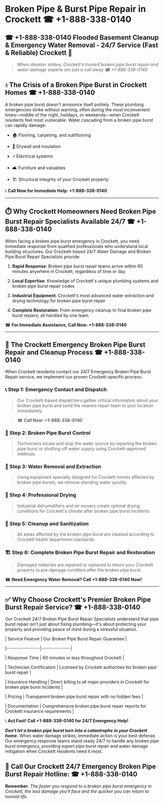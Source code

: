# Broken Pipe & Burst Pipe Repair in Crockett ☎ +1-888-338-0140  
## ☎ +1-888-338-0140 Flooded Basement Cleanup & Emergency Water Removal - 24/7 Service (Fast & Reliable) Crockett 🚨  

> *When disaster strikes, Crockett's trusted broken pipe burst repair and water damage experts are just a call away ☎ +1-888-338-0140*  

## 💧 The Crisis of a Broken Pipe Burst in Crockett Homes ☎ +1-888-338-0140  

A broken pipe burst doesn't announce itself politely. These plumbing emergencies strike without warning, often during the most inconvenient times—middle of the night, holidays, or weekends—when Crockett residents feel most vulnerable. Water cascading from a broken pipe burst can rapidly damage:  

* 🏠 Flooring, carpeting, and subflooring  
* 🧱 Drywall and insulation  
* ⚡ Electrical systems  
* 🛋️ Furniture and valuables  
* 🏗️ Structural integrity of your Crockett property  

📞 **Call Now for Immediate Help: +1-888-338-0140**  

---  

## ⏱️ Why Crockett Homeowners Need Broken Pipe Burst Repair Specialists Available 24/7 ☎ +1-888-338-0140  

When facing a broken pipe burst emergency in Crockett, you need immediate response from qualified professionals who understand local building structures. Our Crockett-based 24/7 Water Damage and Broken Pipe Burst Repair Specialists provide:  

1. **Rapid Response**: Broken pipe burst repair teams arrive within 60 minutes anywhere in Crockett, regardless of time or day  
2. **Local Expertise**: Knowledge of Crockett's unique plumbing systems and broken pipe burst repair codes  
3. **Industrial Equipment**: Crockett's most advanced water extraction and drying technology for broken pipe burst repair  
4. **Complete Restoration**: From emergency cleanup to final broken pipe burst repairs, all handled by one team  

☎ **For Immediate Assistance, Call Now: +1-888-338-0140**  

---  

## 🔧 The Crockett Emergency Broken Pipe Burst Repair and Cleanup Process ☎ +1-888-338-0140  

When Crockett residents contact our 24/7 Emergency Broken Pipe Burst Repair service, we implement our proven Crockett-specific process:  

### 📞 Step 1: Emergency Contact and Dispatch  
> Our Crockett-based dispatchers gather critical information about your broken pipe burst and send the nearest repair team to your location immediately.  
> ☎ **Call Now: +1-888-338-0140**  

### 🚿 Step 2: Broken Pipe Burst Control  
> Technicians locate and stop the water source by repairing the broken pipe burst or shutting off water supply using Crockett-approved methods.  

### 🌊 Step 3: Water Removal and Extraction  
> Using equipment specially designed for Crockett homes affected by broken pipe bursts, we remove standing water quickly.  

### 💨 Step 4: Professional Drying  
> Industrial dehumidifiers and air movers create optimal drying conditions for Crockett's climate after broken pipe burst incidents.  

### 🧼 Step 5: Cleanup and Sanitization  
> All areas affected by the broken pipe burst are cleaned according to Crockett health department standards.  

### 🏗️ Step 6: Complete Broken Pipe Burst Repair and Restoration  
> Damaged materials are repaired or replaced to return your Crockett property to pre-damage condition after the broken pipe burst.  

☎ **Need Emergency Water Removal? Call +1-888-338-0140 Now!**  

---  

## ✅ Why Choose Crockett's Premier Broken Pipe Burst Repair Service? ☎ +1-888-338-0140  

Our Crockett 24/7 Broken Pipe Burst Repair Specialists understand that pipe burst repair isn't just about fixing plumbing—it's about protecting your property and providing peace of mind during a stressful situation.  

| Service Feature | Our Broken Pipe Burst Repair Guarantee |  
|-----------------|---------------|  
| Response Time | 60 minutes or less throughout Crockett |  
| Technician Certification | Licensed by Crockett authorities for broken pipe burst repair |  
| Insurance Handling | Direct billing to all major providers in Crockett for broken pipe burst incidents |  
| Pricing | Transparent broken pipe burst repair with no hidden fees |  
| Documentation | Comprehensive broken pipe burst repair reports for Crockett insurance requirements |  

📞 **Act Fast! Call +1-888-338-0140 for 24/7 Emergency Help!**  

***Don't let a broken pipe burst turn into a catastrophe in your Crockett home.*** When water damage strikes, immediate action is your best defense. Our emergency response teams stand ready 24/7 to handle any broken pipe burst emergency, providing expert pipe burst repair and water damage mitigation when Crockett residents need it most.  

## 📱 Call Our Crockett 24/7 Emergency Broken Pipe Burst Repair Hotline: ☎ +1-888-338-0140  

**Remember**: *The faster you respond to a broken pipe burst emergency in Crockett, the less damage you'll face and the quicker you can return to normal life.*